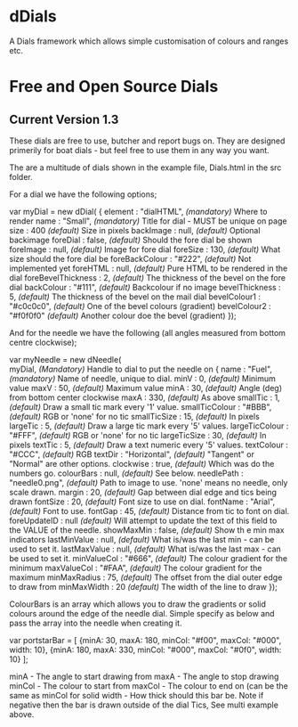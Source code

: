 # dDials
A Dials framework which allows simple customisation of colours and ranges etc.

# Free and Open Source Dials

## Current Version 1.3

These dials are free to use, butcher and report bugs on. They are designed primerily for boat dials - but feel free to use them in any way you want.

The are a multitude of dials shown in the example file, Dials.html in the src folder.

For a dial we have the following options;

var myDial = new dDial( { 
  element            : "dialHTML",    _(mandatory)_ Where to render
  name               : "Small",       _(mandatory)_ Title for dial - MUST be unique on page
  size               : 400            _(default)_ Size in pixels
  backImage          : null,          _(default)_ Optional backimage 
  foreDial           : false,         _(default)_ Should the fore dial be shown
  foreImage          : null,          _(default)_ Image for fore dial
  foreSize           : 130,           _(default)_ What size should the fore dial be 
  foreBackColour     : "#222",        _(default)_ Not implemented yet
  foreHTML           : null,          _(default)_ Pure HTML to be rendered in the dial
  foreBevelThickness : 2,             _(default)_ The thickness of the bevel on the fore dial
  backColour         : "#111",        _(default)_ Backcolour if no image
  bevelThickness     : 5,             _(default)_ The thickness of the bevel on the mail dial 
  bevelColour1       : "#c0c0c0",     _(default)_ One of the bevel colours (gradient)
  bevelColour2       : "#f0f0f0"      _(default)_ Another colour doe the bevel (gradient) 
});

And for the needle we have the following (all angles measured from bottom centre clockwise);

var myNeedle = new dNeedle(  
  myDial, _(Mandatory)_ Handle to dial to put the needle on
  {
  name               : "Fuel",        _(mandatory)_ Name of needle, unique to dial.
  minV               : 0,             _(default)_ Minimum value
  maxV               : 50,            _(default)_ Maximum value
  minA               : 30,            _(default)_ Angle (deg) from bottom center clockwise 
  maxA               : 330,           _(default)_ As above
  smallTic           : 1,             _(default)_ Draw a small tic mark every '1' value.
  smallTicColour     : "#BBB",        _(default)_ RGB or 'none' for no tic
  smallTicSize       : 15,            _(default)_ In pixels
  largeTic           : 5,             _(default)_ Draw a large tic mark every '5' values.
  largeTicColour     : "#FFF",        _(default)_ RGB or 'none' for no tic
  largeTicSize       : 30,            _(default)_ In pixels
  textTic            : 5,             _(default)_ Draw a text numeric every '5' values.
  textColour         : "#CCC",        _(default)_ RGB
  textDir            : "Horizontal",  _(default)_ "Tangent" or "Normal" are other options.
  clockwise          : true,          _(default)_ Which was do the numbers go.
  colourBars         : null,          _(default)_ See below.
  needlePath         : "needle0.png", _(default)_ Path to image to use. 'none' means no needle, 
                                                only scale drawn.
  margin             : 20,            _(default)_ Gap between dial edge and tics being drawn
  fontSize           : 20,            _(default)_ Font size to use on dial.
  fontName           : "Arial",       _(default)_ Font to use.
  fontGap            : 45,            _(default)_ Distance from tic to font on dial.
  foreUpdateID       : null           _(default)_ Will attempt to update the text of this field
                                                to the VALUE of the needle.
  showMaxMin         : false,         _(default)_ Show th	e min max indicators
  lastMinValue       : null,          _(default)_ What is/was the last min - can be used to set it.
  lastMaxValue       : null,          _(default)_ What is/was the last max - can be used to set it. 
  minValueCol        : "#666",        _(default)_ The colour gradient for the minimum
  maxValueCol        : "#FAA",        _(default)_ The colour gradient for the maximum
  minMaxRadius       : 75,            _(default)_ The offset from the dial outer edge to draw from
  minMaxWidth        : 20             _(default)_ The width of the line to draw
  });

ColourBars is an array which allows you to draw the gradients or solid colours around the edge of the needle dial. Simple specify as below and pass the array into the needle when creating it.

var portstarBar =
  [
   {minA: 30, maxA: 180, minCol: "#f00", maxCol: "#000", width: 10},
   {minA: 180, maxA: 330, minCol: "#000", maxCol: "#0f0", width: 10}
  ];

  minA   - The angle to start drawing from
  maxA   - The angle to stop drawing
  minCol - The colour to start from
  maxCol - The colour to end on (can be the same as minCol for solid
  width  - How thick should this bar be.  Note if negative then the bar
           is drawn outside of the dial Tics, See multi example above.
